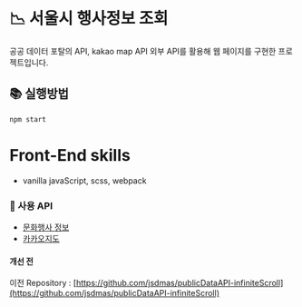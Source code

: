 # 📉 서울시 행사정보 조회

공공 데이터 포탈의 API, kakao map API 외부 API를 활용해 웹 페이지를 구현한 프로젝트입니다.

## 📚 실행방법

```
npm start
```

# Front-End skills
- vanilla javaScript, scss, webpack

### 📑 사용 API
- [문화행사 정보](http://data.seoul.go.kr/dataList/OA-2269/S/1/datasetView.do)
- [카카오지도](https://apis.map.kakao.com/) 


#### 개선 전
이전 Repository : [https://github.com/jsdmas/publicDataAPI-infiniteScroll](https://github.com/jsdmas/publicDataAPI-infiniteScroll)
